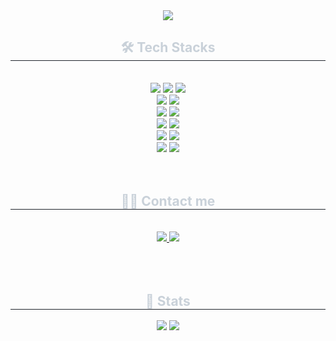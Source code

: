 <div align= "center">
    <img src="https://capsule-render.vercel.app/api?type=waving&color=0:0b4693,100:6ddcf8&height=240&text=Junbeom%20GitHub🌱&animation=twinkling&fontColor=deeff7&fontSize=70" />
    </div>
    <div align= "center">
    <h2 style="border-bottom: 1px solid #21262d; color: #c9d1d9;"> 🛠️ Tech Stacks </h2> <br> 
    <div style="margin: 0 auto; text-align: center;" align= "center"> <img src="https://img.shields.io/badge/Java-007396?style=flat-square&logo=Java&logoColor=white">
          <img src="https://img.shields.io/badge/Python-3776AB?style=flat-square&logo=Python&logoColor=white">
          <img src="https://img.shields.io/badge/C-A8B9CC?style=flat-square&logo=C&logoColor=white">
          <br/><img src="https://img.shields.io/badge/Spring Boot-6DB33F?style=flat-square&logo=Spring Boot&logoColor=white">
          <img src="https://img.shields.io/badge/Flask-000000?style=flat-square&logo=Flask&logoColor=white">
          <br/><img src="https://img.shields.io/badge/postgresql-4169e1?style=flat-square&logo=MySQL&logoColor=white">
          <img src="https://img.shields.io/badge/MySQL-4479A1?style=flat-square&logo=MySQL&logoColor=white">
          <br/><img src="https://img.shields.io/badge/Amazon S3-569A31?style=flat-square&logo=Amazon S3&logoColor=white">
          <img src="https://img.shields.io/badge/Amazon AWS-232F3E?style=flat-square&logo=Amazon AWS&logoColor=white">
          <br/><img src="https://img.shields.io/badge/Git-F05032?style=flat-square&logo=Git&logoColor=white">
          <img src="https://img.shields.io/badge/Github-181717?style=flat-square&logo=Github&logoColor=white">
          <br/><img src="https://img.shields.io/badge/Discord-5865F2?style=flat-square&logo=Discord&logoColor=white">
          <img src="https://img.shields.io/badge/Slack-4A154B?style=flat-square&logo=Slack&logoColor=white">
          </div>
    </div>
    <br/><br/>
    <div align= "center">
    <h2 style="border-bottom: 1px solid #21262d; color: #c9d1d9;"> 🧑‍💻 Contact me </h2> <br> 
    <div align= "center"> <a href=https://ti2soon.tistory.com/> <img src="https://img.shields.io/badge/Tistory-000000?style=flat-square&logo=Tistory&logoColor=white&link=https://ti2soon.tistory.com/"> </a>
         <a href=mailto:nachojunbeom12@naver.com> <img src="https://img.shields.io/badge/Gmail-EA4335?style=flat-square&logo=Gmail&logoColor=white&link=mailto:nachojunbeom12@naver.com"> </a>
          </div>  <br> 
    <div align= "center">  </div> 
    </div>
    <br/><br/>
    <div align= "center"> 
    <h2 style="border-bottom: 1px solid #21262d; color: #c9d1d9;"> 🏅 Stats </h2> <div align= "center"> <img src="https://github-readme-stats.vercel.app/api?username=JunbeomKoreaUniv&bg_color=60,658cbc,00000000&title_color=ffffff&text_color=ffffff"
         /> <img src="https://github-readme-stats.vercel.app/api/top-langs/?username=JunbeomKoreaUniv&layout=compact&bg_color=60,658cbc,00000000&title_color=ffffff&text_color=ffffff"
           /> </div> 
    </div>
    
